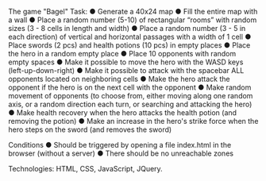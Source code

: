 The game "Bagel"
Task:
● Generate a 40x24 map
● Fill the entire map with a wall
● Place a random number (5-10) of rectangular “rooms” with random sizes (3 - 8 cells in length and width)
● Place a random number (3 - 5 in each direction)
of vertical and horizontal passages with a width of 1 cell
● Place swords (2 pcs) and health potions (10 pcs) in empty places
● Place the hero in a random empty place
● Place 10 opponents with random empty spaces
● Make it possible to move the hero with the WASD keys
(left-up-down-right)
● Make it possible to attack with the spacebar ALL opponents
located on neighboring cells
● Make the hero attack the opponent if the hero is on the next cell with the opponent
● Make random movement of opponents (to choose from, either moving along one random axis, or a random direction each turn, or searching and attacking the hero)
● Make health recovery when the hero attacks the
health potion (and removing the potion)
● Make an increase in the hero's strike force when the hero steps on the sword
(and removes the sword)

Conditions
● Should be triggered by opening a file index.html in the browser (without a server)
● There should be no unreachable zones

Technologies: HTML, CSS, JavaScript, JQuery.
